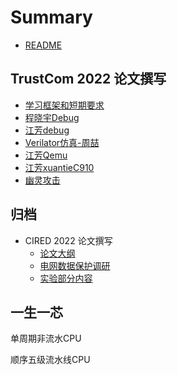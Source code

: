 # Summary

* [README](README.md)

## TrustCom 2022 论文撰写
* [学习框架和短期要求](TrustCom2022/meeting1.md)
* [程晓宇Debug](TrustCom2022/cxydebug.md)
* [江芳debug](TrustCom2022/fangjDebug.md)
* [Verilator仿真-周喆](TrustCom2022/zz.md)
* [江芳Qemu](TrustCom2022/Qemu.md)
* [江芳xuantieC910](TrustCom2022/xuantieC910.md)
* [幽灵攻击](TrustCom2022/spectre-attack.md)

## 归档
* CIRED 2022 论文撰写
	* [论文大纲](CIRED/outline.md)
	* [电网数据保护调研](CIRED/dataprotect.md)
	* [实验部分内容](CIRED/implementation.md)



## 一生一芯

单周期非流水CPU

顺序五级流水线CPU
